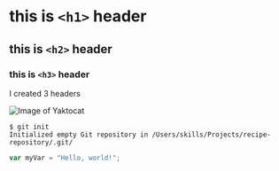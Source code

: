 # this is `<h1>` header
## this is `<h2>` header
### this is `<h3>` header 

I created 3 headers

![Image of Yaktocat](https://octodex.github.com/images/yaktocat.png)

```
$ git init
Initialized empty Git repository in /Users/skills/Projects/recipe-repository/.git/
```

``` javascript
var myVar = "Hello, world!";
```

